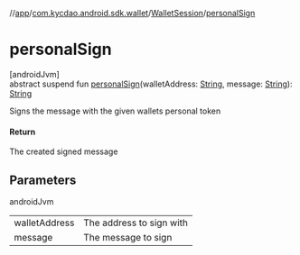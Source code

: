 //[app](../../../index.md)/[com.kycdao.android.sdk.wallet](../index.md)/[WalletSession](index.md)/[personalSign](personal-sign.md)

# personalSign

[androidJvm]\
abstract suspend fun [personalSign](personal-sign.md)(walletAddress: [String](https://kotlinlang.org/api/latest/jvm/stdlib/kotlin/-string/index.html), message: [String](https://kotlinlang.org/api/latest/jvm/stdlib/kotlin/-string/index.html)): [String](https://kotlinlang.org/api/latest/jvm/stdlib/kotlin/-string/index.html)

Signs the message with the given wallets personal token

#### Return

The created signed message

## Parameters

androidJvm

| | |
|---|---|
| walletAddress | The address to sign with |
| message | The message to sign |

